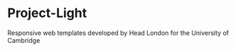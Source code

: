 Project-Light
=============

Responsive web templates developed by Head London for the University of Cambridge
